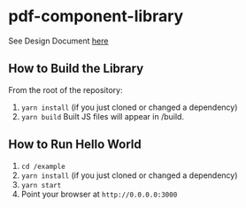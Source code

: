 # pdf-component-library

See Design Document [here](https://docs.google.com/document/d/1U7NwejFSXNhoXuSdPvhCuYp1rZroZnCcR3EVU4evz0o/edit?usp=sharing)

## How to Build the Library
From the root of the repository:
1. `yarn install` (if you just cloned or changed a dependency)
2. `yarn build`
Built JS files will appear in /build.

## How to Run Hello World
1. `cd /example`
2. `yarn install` (if you just cloned or changed a dependency)
3. `yarn start`
4. Point your browser at `http://0.0.0.0:3000`
